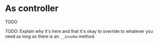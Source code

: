 # As controller

TODO

TODO: Explain why it's here and that it's okay to override to whatever you need as long as there is an `__invoke` method.
